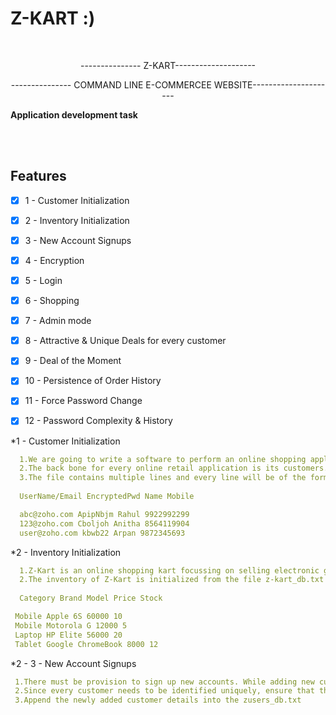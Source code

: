 # Z-KART :)<!-- PROJECT LOGO -->
<br />


 <p align="center">
   --------------- Z-KART--------------------
  </p>

  <p align="center">
   --------------- COMMAND LINE E-COMMERCEE WEBSITE---------------------
    <br />
    <p><strong>Application development task</strong></p>
    <br />
    <br />
  </p>
</p>

## Features

  * [x] 1 - Customer Initialization
  * [x] 2 - Inventory Initialization
  * [x] 3 - New Account Signups
  * [x] 4 - Encryption
  * [x] 5 - Login
  * [x] 6 - Shopping
  * [x] 7 - Admin mode
  * [x] 8 - Attractive & Unique Deals for every customer
  * [x] 9 - Deal of the Moment
  * [x] 10 - Persistence of Order History
  * [x] 11 - Force Password Change
  * [x] 12 - Password Complexity & History


*1 - Customer Initialization
```yaml
  1.We are going to write a software to perform an online shopping application called Z-Kart.
  2.The back bone for every online retail application is its customers. The initial customer details for our system will be given in a file zusers_db.txt
  3.The file contains multiple lines and every line will be of the form
  
  UserName/Email EncryptedPwd Name Mobile

  abc@zoho.com ApipNbjm Rahul 9922992299
  123@zoho.com Cboljoh Anitha 8564119904
  user@zoho.com kbwb22 Arpan 9872345693


```

*2 - Inventory Initialization
```yaml
  1.Z-Kart is an online shopping kart focussing on selling electronic gadgets especially laptops, mobiles and tablets
  2.The inventory of Z-Kart is initialized from the file z-kart_db.txt which is of below format
  
  Category Brand Model Price Stock

 Mobile Apple 6S 60000 10
 Mobile Motorola G 12000 5
 Laptop HP Elite 56000 20
 Tablet Google ChromeBook 8000 12


```

*2 - 3 - New Account Signups
```yaml
 1.There must be provision to sign up new accounts. While adding new customers, get their e-mail id, name, mobile number and password as input. Ask the user to       re-type password to avoid any typos. Ensure that the password and re-typed password match.
 2.Since every customer needs to be identified uniquely, ensure that the given e-mail id is not existing in our registered Z-Kart database. If so, prompt the user     to sign in instead of sign up
 3.Append the newly added customer details into the zusers_db.txt


```





